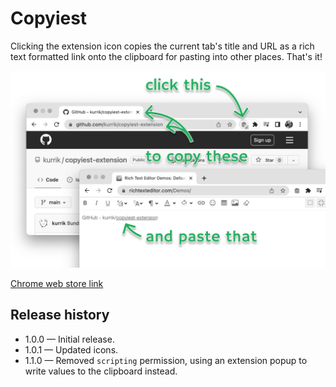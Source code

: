 # Copyiest

Clicking the extension icon copies the current tab's title and URL as a rich text formatted link onto the clipboard for pasting into other places.  That's it!

![Screenshot](/assets/screenshot.png "Copiest extension screenshot")

[Chrome web store link](https://chrome.google.com/webstore/detail/copiest/cmepeblnfcigdpefcnijpcjndkafjkpp)

## Release history

 * 1.0.0 — Initial release.
 * 1.0.1 — Updated icons.
 * 1.1.0 — Removed `scripting` permission, using an extension popup to write values to the clipboard instead.
